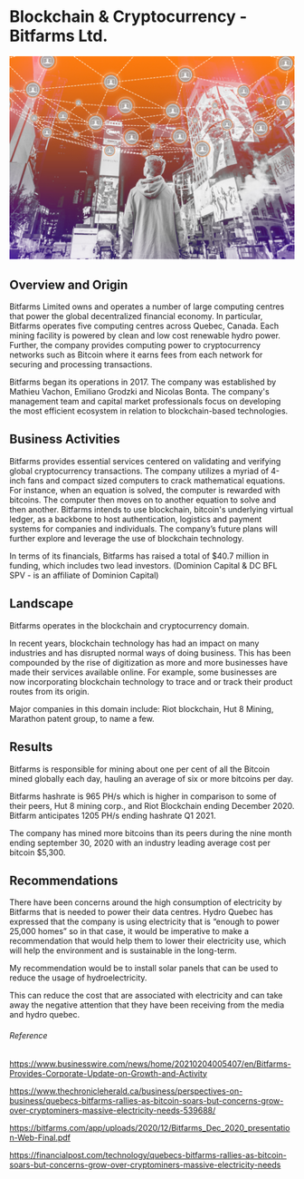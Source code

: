 # Blockchain & Cryptocurrency - Bitfarms Ltd.
![image](blockchain_technology.jpg)
## Overview and Origin

Bitfarms Limited owns and operates a number of large computing centres that power the global decentralized financial economy. In particular, Bitfarms operates five computing centres across Quebec, Canada. Each mining facility is powered by clean and low cost renewable hydro power. Further, the company provides computing power to cryptocurrency networks such as Bitcoin where it earns fees from each network for securing and processing transactions. 
 
Bitfarms began its operations in 2017. The company was established by Mathieu Vachon, Emiliano Grodzki and Nicolas Bonta. The company's management team and capital market professionals focus on developing the most efficient ecosystem in relation to blockchain-based technologies. 


## Business Activities
 

Bitfarms provides essential services centered on validating and verifying global cryptocurrency transactions. The company utilizes a myriad of 4-inch fans and compact sized computers to crack mathematical equations. For instance, when an equation is solved, the computer is rewarded with bitcoins. The computer then moves on to another equation to solve and then another. Bitfarms intends to use blockchain, bitcoin's underlying virtual ledger, as a backbone to host authentication, logistics and payment systems for companies and individuals. The company’s future plans will further explore and leverage the use of blockchain technology. 
 
In terms of its financials, Bitfarms has raised a total of $40.7 million in funding, which includes two lead investors. (Dominion Capital & DC BFL SPV - is an affiliate of Dominion Capital)




## Landscape


Bitfarms operates in the blockchain and cryptocurrency domain.
 
In recent years, blockchain technology has had an impact on many industries and has disrupted normal ways of doing business. This has been compounded by the rise of digitization as more and more businesses have made their services available online. For example, some businesses are now incorporating blockchain technology to trace and or track their product routes from its origin.  
 
Major companies in this domain include: Riot blockchain, Hut 8 Mining, Marathon patent group, to name a few.
 


## Results


Bitfarms is responsible for mining about one per cent of all the Bitcoin mined globally each day, hauling an average of six or more bitcoins per day. 

Bitfarms hashrate is 965 PH/s which is higher in comparison to some of their peers, Hut 8 mining corp., and Riot Blockchain ending December 2020. Bitfarm anticipates 1205 PH/s ending hashrate Q1 2021. 

The company has mined more bitcoins than its peers during the nine month ending september 30, 2020 with an industry leading average cost per bitcoin $5,300.



## Recommendations

There have been concerns around the high consumption of electricity by Bitfarms that is needed to power their data centres. Hydro Quebec has expressed that the company is using electricity that is “enough to power 25,000 homes” so in that case, it would be imperative to make a recommendation that would help them to lower their electricity use, which will help the environment and is sustainable in the long-term. 

My recommendation would be to install solar panels that can be used to reduce the usage of  hydroelectricity. 

This can reduce the cost that are associated with electricity and can take away the negative attention that they have been receiving from the media and hydro quebec. 



###### Reference



https://www.businesswire.com/news/home/20210204005407/en/Bitfarms-Provides-Corporate-Update-on-Growth-and-Activity

https://www.thechronicleherald.ca/business/perspectives-on-business/quebecs-bitfarms-rallies-as-bitcoin-soars-but-concerns-grow-over-cryptominers-massive-electricity-needs-539688/



https://bitfarms.com/app/uploads/2020/12/Bitfarms_Dec_2020_presentation-Web-Final.pdf


https://financialpost.com/technology/quebecs-bitfarms-rallies-as-bitcoin-soars-but-concerns-grow-over-cryptominers-massive-electricity-needs


